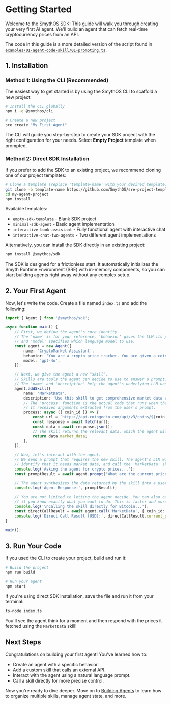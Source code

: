# Getting Started

Welcome to the SmythOS SDK! This guide will walk you through creating your very first AI agent. We'll build an agent that can fetch real-time cryptocurrency prices from an API.

The code in this guide is a more detailed version of the script found in [`examples/01-agent-code-skill/01-prompting.ts`](../../examples/01-agent-code-skill/01-prompting.ts).

## 1. Installation

### Method 1: Using the CLI (Recommended)

The easiest way to get started is by using the SmythOS CLI to scaffold a new project:

```bash
# Install the CLI globally
npm i -g @smythos/cli

# Create a new project
sre create "My First Agent"
```

The CLI will guide you step-by-step to create your SDK project with the right configuration for your needs. Select **Empty Project** template when prompted.

### Method 2: Direct SDK Installation

If you prefer to add the SDK to an existing project, we recommend cloning one of our project templates:

```bash
# Clone a template (replace 'template-name' with your desired template)
git clone -b template-name https://github.com/SmythOS/sre-project-templates.git my-agent-project
cd my-agent-project
npm install
```

Available templates:

-   `empty-sdk-template` - Blank SDK project
-   `minimal-sdk-agent` - Basic agent implementation
-   `interactive-book-assistant` - Fully functional agent with interactive chat
-   `interactive-chat-two-agents` - Two different agent implementations

Alternatively, you can install the SDK directly in an existing project:

```bash
npm install @smythos/sdk
```

The SDK is designed for a frictionless start. It automatically initializes the Smyth Runtime Environment (SRE) with in-memory components, so you can start building agents right away without any complex setup.

## 2. Your First Agent

Now, let's write the code. Create a file named `index.ts` and add the following:

```typescript
import { Agent } from '@smythos/sdk';

async function main() {
    // First, we define the agent's core identity.
    // The 'name' is for your reference, 'behavior' gives the LLM its persona and instructions,
    // and 'model' specifies which language model to use.
    const agent = new Agent({
        name: 'CryptoMarket Assistant',
        behavior: 'You are a crypto price tracker. You are given a coin id and you need to get the price of the coin in USD.',
        model: 'gpt-4o',
    });

    // Next, we give the agent a new "skill".
    // Skills are tools the agent can decide to use to answer a prompt.
    // The 'name' and 'description' help the agent's underlying LLM understand what the skill does.
    agent.addSkill({
        name: 'MarketData',
        description: 'Use this skill to get comprehensive market data and statistics for a cryptocurrency',
        // The 'process' function is the actual code that runs when the skill is called.
        // It receives arguments extracted from the user's prompt.
        process: async ({ coin_id }) => {
            const url = `https://api.coingecko.com/api/v3/coins/${coin_id}?localization=false&tickers=false&market_data=true&community_data=false&developer_data=false&sparkline=false`;
            const response = await fetch(url);
            const data = await response.json();
            // The skill returns the relevant data, which the agent will use to form a natural language response.
            return data.market_data;
        },
    });

    // Now, let's interact with the agent.
    // We send a prompt that requires the new skill. The agent's LLM will analyze the prompt,
    // identify that it needs market data, and call the 'MarketData' skill with the correct parameters ('bitcoin' and 'ethereum').
    console.log('Asking the agent for crypto prices...');
    const promptResult = await agent.prompt('What are the current prices of Bitcoin and Ethereum ?');

    // The agent synthesizes the data returned by the skill into a user-friendly, natural language response.
    console.log('Agent Response:', promptResult);

    // You are not limited to letting the agent decide. You can also call a skill directly
    // if you know exactly what you want to do. This is faster and more deterministic.
    console.log('\nCalling the skill directly for Bitcoin...');
    const directCallResult = await agent.call('MarketData', { coin_id: 'bitcoin' });
    console.log('Direct Call Result (USD):', directCallResult.current_price.usd);
}

main();
```

## 3. Run Your Code

If you used the CLI to create your project, build and run it:

```bash
# Build the project
npm run build

# Run your agent
npm start
```

If you're using direct SDK installation, save the file and run it from your terminal:

```bash
ts-node index.ts
```

You'll see the agent think for a moment and then respond with the prices it fetched using the `MarketData` skill!

## Next Steps

Congratulations on building your first agent! You've learned how to:

-   Create an agent with a specific behavior.
-   Add a custom skill that calls an external API.
-   Interact with the agent using a natural language prompt.
-   Call a skill directly for more precise control.

Now you're ready to dive deeper. Move on to [Building Agents](02-agents.md) to learn how to organize multiple skills, manage agent state, and more.
